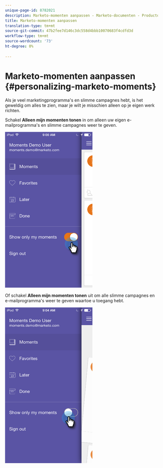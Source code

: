 ```yaml
---
unique-page-id: 8782021
description: Marketo-momenten aanpassen - Marketo-documenten - Productdocumentatie
title: Marketo-momenten aanpassen
translation-type: tm+mt
source-git-commit: 47b2fee7d146c3dc558d4bbb10070683f4cdfd3d
workflow-type: tm+mt
source-wordcount: '73'
ht-degree: 0%

---
```



# Marketo-momenten aanpassen {#personalizing-marketo-moments}

Als je veel marketingprogramma&#39;s en slimme campagnes hebt, is het geweldig om alles te zien, maar je wilt je misschien alleen op je eigen werk richten.

Schakel **Alleen mijn momenten tonen** in om alleen uw eigen e-mailprogramma&#39;s en slimme campagnes weer te geven.

![](assets/image2015-7-16-15-3a53-3a24.png)

Of schakel **Alleen mijn momenten tonen** uit om alle slimme campagnes en e-mailprogramma&#39;s weer te geven waartoe u toegang hebt.

![](assets/image2015-7-16-15-3a55-3a29.png)

